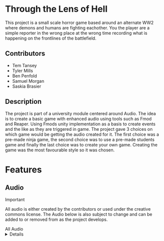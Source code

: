 # Through the Lens of Hell

 This project is a small scale horror game based around an alternate WW2 where demons and humans are fighting eachother. You the player are a simple reporter in the wrong place at the wrong time recording what is happening on the frontlines of the battlefield. 

 ## Contributors
 - Tem Tansey
 - Tyler Mills
 - Ben Penfold
 - Samuel Morgan
 - Saskia Brasier

## Description

The project is part of a university module centered around Audio. The idea is to create a basic game with enhanced audio using tools such as Fmod and Reaper. Using Fmods unity implementation as a basis to create events and the like as they are triggered in game. The project gave 3 choices on which game would be getting the audio created for it. The first choice was a pre-made ninja game, the second choice was to use a pre-made students game and finally the last choice was to create your own game. Creating the game was the most favourable style so it was chosen.

# Features

## Audio

> [!IMPORTANT]
> All audio is either created by the contributors or used under the creative commons license.
> The Audio below is also subject to change and can be added to or removed from as the project develops.

<summary> All Audio

<details>
 
### Player Audio

- [ ] Breathing
- [ ] Gas Mask Breathing
- [ ] Player Hurt
- [ ] Player walking on Mud
- [ ] Player walking on Wood
- [ ] Player walking on Snow
- [ ] Player walking on Asphalt
- [ ] Player walking on Bullet Casings
- [ ] Player walking on Flesh
- [ ] Player walking on Bones
- [ ] Player walking on metal
- [ ] Muffled versions of all audio

### Enemy Audio

- [ ] Enemy Screaming
- [ ] Enemy Dying
- [ ] Enemy flesh sounds
- [ ] Enemy bone sounds
- [ ] Demon Screams
- [ ] Demon Laughing

### Environment Audio

- [ ] Gunshots
- [ ] Pistol Shots
- [ ] Rifle Shots
- [ ] MG Shots
- [ ] Gas Deployed
- [ ] Fire Crackle
- [ ] Tank Rolling
- [ ] Tank Firing
- [ ] Bullet Wiz/Overhead sounds
- [ ] General Explosion sounds

</details>
</summary>

